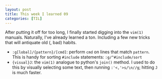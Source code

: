 ```yaml
---
layout: post
title: This week I learned 09
categories: [TIL]
---
```



After putting it off for too long, I finally started digging into the `vim(1)` manuals. Naturally, I've already learned a ton. Including a few new tricks that will antiquate old (, bad) habits.

- `:g[lobal]/{pattern}/[cmd]`: perform `cmd` on lines that match `pattern`. This is handy for sorting `#include` statements: `:g/^#include/sort`
- `{visual}J`: the `vim(1)` analogue to python's `join()` method. I used to do this by visually selecting some text, then running `:'<,'>s/\n//g`; hitting `J` is much faster.
